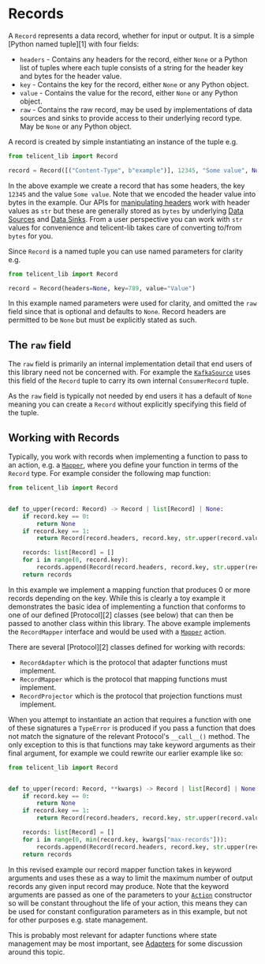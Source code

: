 # Records

A `Record` represents a data record, whether for input or output. It is a simple [Python named tuple][1] with four
fields:

- `headers` - Contains any headers for the record, either `None` or a Python list of tuples where each tuple
  consists of a string for the header key and bytes for the header value.
- `key` - Contains the key for the record, either `None` or any Python object.
- `value` - Contains the value for the record, either `None` or any Python object.
- `raw` - Contains the raw record, may be used by implementations of data sources and sinks to provide access to
  their underlying record type. May be `None` or any Python object.

A record is created by simple instantiating an instance of the tuple e.g.

```python
from telicent_lib import Record

record = Record([("Content-Type", b"example")], 12345, "Some value", None)
```

In the above example we create a record that has some headers, the key `12345` and the value `Some value`.  Note that we
encoded the header value into bytes in the example.  Our APIs for [manipulating headers](#manipulating-record-headers)
work with header values as `str` but these are generally stored as `bytes` by underlying [Data Sources](data-sources.md)
and [Data Sinks](data-sinks.md).  From a user perspective you can work with `str` values for convenience and telicent-lib
takes care of converting to/from `bytes` for you.

Since `Record` is a named tuple you can use named parameters for clarity e.g.

```python
from telicent_lib import Record

record = Record(headers=None, key=789, value="Value")
```

In this example named parameters were used for clarity, and omitted the `raw` field since that is optional and defaults 
to `None`.  Record headers are permitted to be `None` but must be explicitly stated as such.

## The `raw` field

The `raw` field is primarily an internal implementation detail that end users of this library need not be concerned
with. For example the [`KafkaSource`](data-sources.md#kafka-source) uses this field of the `Record` tuple to carry its
own internal `ConsumerRecord` tuple.

As the `raw` field is typically not needed by end users it has a default of `None` meaning you can create a `Record`
without explicitly specifying this field of the tuple.

## Working with Records

Typically, you work with records when implementing a function to pass to an action, e.g. a [`Mapper`](mappers.md),
where you define your function in terms of the `Record` type. For example consider the following map function:

```python
from telicent_lib import Record


def to_upper(record: Record) -> Record | list[Record] | None:
    if record.key == 0:
        return None
    if record.key == 1:
        return Record(record.headers, record.key, str.upper(record.value), None)

    records: list[Record] = []
    for i in range(0, record.key):
        records.append(Record(record.headers, record.key, str.upper(record.value), None))
    return records
```

In this example we implement a mapping function that produces 0 or more records depending on the key.  While this is 
clearly a toy example it demonstrates the basic idea of implementing a function that conforms to one of our defined
[Protocol][2] classes (see below) that can then be passed to another class within this library.  The above example
implements the `RecordMapper` interface and would be used with a [`Mapper`](mappers.md) action.

There are several [Protocol][2] classes defined for working with records:

- `RecordAdapter` which is the protocol that adapter functions must implement.
- `RecordMapper` which is the protocol that mapping functions must implement.
- `RecordProjector` which is the protocol that projection functions must implement.

When you attempt to instantiate an action that requires a function with one of these signatures a `TypeError` is
produced if you pass a function that does not match the signature of the relevant Protocol's `__call__()` method.  The
only exception to this is that functions may take keyword arguments as their final argument, for example we could
rewrite our earlier example like so:

```python
from telicent_lib import Record


def to_upper(record: Record, **kwargs) -> Record | list[Record] | None:
    if record.key == 0:
        return None
    if record.key == 1:
        return Record(record.headers, record.key, str.upper(record.value), None)

    records: list[Record] = []
    for i in range(0, min(record.key, kwargs["max-records"])):
        records.append(Record(record.headers, record.key, str.upper(record.value), None))
    return records
```

In this revised example our record mapper function takes in keyword arguments and uses these as a way to limit the
maximum number of output records any given input record may produce.  Note that the keyword arguments are passed as one
of the parameters to your [`Action`](actions.md) constructor so will be constant throughout the life of your action,
this means they can be used for constant configuration parameters as in this example, but not for other purposes e.g.
state management.

This is probably most relevant for adapter functions where state management may be most important, see
[Adapters](adapters.md#when-should-i-use-adapter-vs-automaticadapter) for some discussion around this topic.
